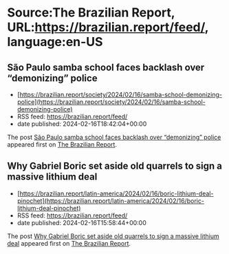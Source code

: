 # Source:The Brazilian Report, URL:https://brazilian.report/feed/, language:en-US

## São Paulo samba school faces backlash over “demonizing” police
 - [https://brazilian.report/society/2024/02/16/samba-school-demonizing-police](https://brazilian.report/society/2024/02/16/samba-school-demonizing-police)
 - RSS feed: https://brazilian.report/feed/
 - date published: 2024-02-16T18:42:04+00:00

<p>The post <a href="https://brazilian.report/society/2024/02/16/samba-school-demonizing-police/">São Paulo samba school faces backlash over &#8220;demonizing&#8221; police</a> appeared first on <a href="https://brazilian.report">The Brazilian Report</a>.</p>

## Why Gabriel Boric set aside old quarrels to sign a massive lithium deal
 - [https://brazilian.report/latin-america/2024/02/16/boric-lithium-deal-pinochet](https://brazilian.report/latin-america/2024/02/16/boric-lithium-deal-pinochet)
 - RSS feed: https://brazilian.report/feed/
 - date published: 2024-02-16T15:58:44+00:00

<p>The post <a href="https://brazilian.report/latin-america/2024/02/16/boric-lithium-deal-pinochet/">Why Gabriel Boric set aside old quarrels to sign a massive lithium deal</a> appeared first on <a href="https://brazilian.report">The Brazilian Report</a>.</p>


